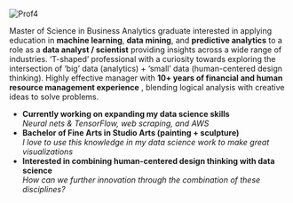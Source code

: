 ![Prof4](https://user-images.githubusercontent.com/85420463/131198551-d3537ee2-851f-4809-9aab-cc2b9ff5a04b.jpg)

Master of Science in Business Analytics graduate interested in applying education in **machine learning**, **data mining**, and **predictive analytics** to a role as a **data analyst / scientist** providing insights across a wide range of industries. ‘T-shaped’ professional with a curiosity towards exploring the intersection of ‘big’ data (analytics) + ‘small’ data (human-centered design thinking). Highly effective manager with **10+ years of financial and human resource management experience**
, blending logical analysis with creative ideas to solve problems.
- **Currently working on expanding my data science skills**<br>
*Neural nets & TensorFlow, web scraping, and AWS*<br>
- **Bachelor of Fine Arts in Studio Arts (painting + sculpture)**<br>
*I love to use this knowledge in my data science work to make great visualizations*<br>
- **Interested in combining human-centered design thinking with data science**<br>
*How can we further innovation through the combination of these disciplines?*<br><br>
